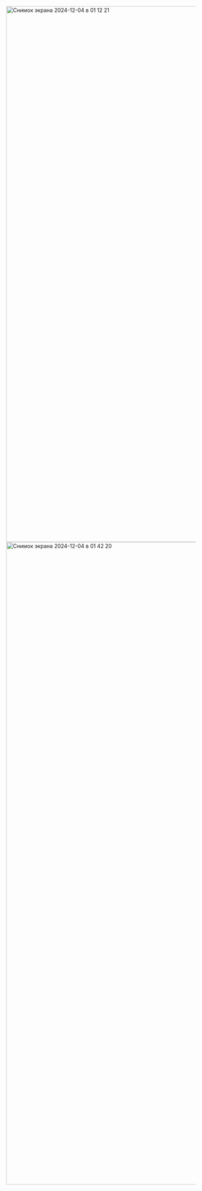 
<img width="1426" alt="Снимок экрана 2024-12-04 в 01 12 21" src="https://github.com/user-attachments/assets/3e761c1b-a520-4905-ac5a-27394664b4ea">


<img width="1710" alt="Снимок экрана 2024-12-04 в 01 42 20" src="https://github.com/user-attachments/assets/9e75760d-a3db-4bb5-aba1-480605fd3ca3">
